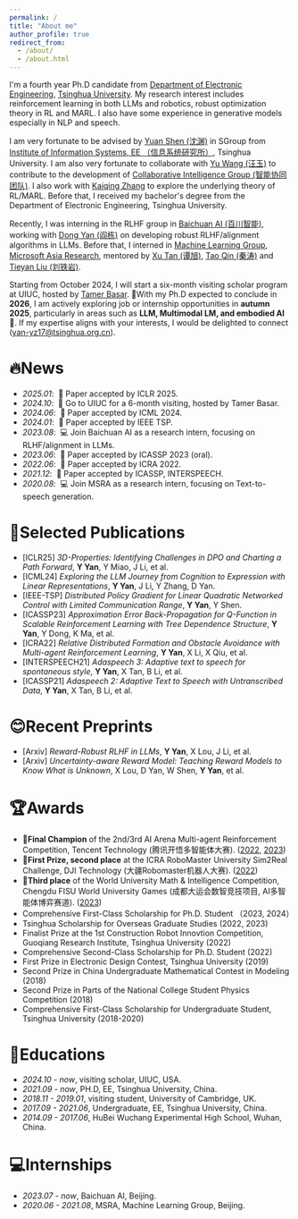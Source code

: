 ```yaml
---
permalink: /
title: "About me"
author_profile: true
redirect_from: 
  - /about/
  - /about.html
---
```


I'm a fourth year Ph.D candidate from [Department of Electronic Engineering](https://www.ee.tsinghua.edu.cn/), [Tsinghua University](https://www.tsinghua.edu.cn/). My research interest includes reinforcement learning in both LLMs and robotics, robust optimization theory in RL and MARL. I also have some experience in generative models especially in NLP and speech.

I am very fortunate to be advised by [Yuan Shen (沈渊)](http://oa.ee.tsinghua.edu.cn/~shenyuan) in SGroup from [Institute of Information Systems, EE （信息系统研究所）](https://www.ee.tsinghua.edu.cn/en/Research/Research_Institutes/Institute_of_Information_System.htm), Tsinghua University. I am also very fortunate to collaborate with [Yu Wang (汪玉)](https://nicsefc.ee.tsinghua.edu.cn/people/YuWang) to contribute to the development of [Collaborative Intelligence Group (智能协同团队)](http://web.ee.tsinghua.edu.cn/wangyu/zh_CN/yjfx/2129/content/1305.htm). I also work with [Kaiqing Zhang](https://scholar.google.com/citations?user=Hi7ZdhQAAAAJ&hl=zh-CN&oi=ao) to explore the underlying theory of RL/MARL. Before that, I received my bachelor's degree from the Department of Electronic Engineering, Tsinghua University.

Recently, I was interning in the RLHF group in [Baichuan AI (百川智能)](https://www.baichuan-ai.com/home), working with [Dong Yan (阎栋)](https://scholar.google.com/citations?user=lvztRUkAAAAJ&hl=zh-CN&oi=ao) on developing robust RLHF/alignment algorithms in LLMs. Before that, I interned in [Machine Learning Group, Microsoft Asia Research](https://www.microsoft.com/en-us/research/group/machine-learning-research-group/), mentored by [Xu Tan (谭旭)](https://scholar.google.com/citations?user=tob-U1oAAAAJ&hl=zh-CN&oi=ao), [Tao Qin (秦涛)](https://scholar.google.com/citations?user=Bl4SRU0AAAAJ&hl=zh-CN&oi=ao) and [Tieyan Liu (刘铁岩)](https://scholar.google.com/citations?user=Nh832fgAAAAJ&hl=zh-CN&oi=ao).

Starting from October 2024, I will start a six-month visiting scholar program at UIUC, hosted by [Tamer Basar](https://tamerbasar.csl.illinois.edu/). 🌟With my Ph.D expected to conclude in **2026**, I am actively exploring job or internship opportunities in **autumn 2025**, particularly in areas such as **LLM, Multimodal LM, and embodied AI🤖️**. If my expertise aligns with your interests, I would be delighted to connect (yan-yz17@tsinghua.org.cn).

🔥News
======
- *2025.01*: &nbsp;🎉 Paper accepted by ICLR 2025. 
- *2024.10*: &nbsp;📖 Go to UIUC for a 6-month visiting, hosted by Tamer Basar. 
- *2024.06*: &nbsp;🎉 Paper accepted by ICML 2024. 
- *2024.01*: &nbsp;🎉 Paper accepted by IEEE TSP.  
- *2023.08*: &nbsp;💻 Join Baichuan AI as a research intern, focusing on RLHF/alignment in LLMs. 
- *2023.06*: &nbsp;🎉 Paper accepted by ICASSP 2023 (oral).  
- *2022.06*: &nbsp;🎉 Paper accepted by ICRA 2022. 
- *2021.12*: &nbsp;🎉 Paper accepted by ICASSP, INTERSPEECH. 
- *2020.08*: &nbsp;💻 Join MSRA as a research intern, focusing on Text-to-speech generation. 

📑Selected Publications
======
- [ICLR25] *3D-Properties: Identifying Challenges in DPO and Charting a Path Forward*, **Y Yan**, Y Miao, J Li, et al.
- [ICML24] *Exploring the LLM Journey from Cognition to Expression with Linear Representations*, **Y Yan**, J Li, Y Zhang, D Yan.
- [IEEE-TSP] *Distributed Policy Gradient for Linear Quadratic Networked Control with Limited Communication Range*, **Y Yan**, Y Shen.
- [ICASSP23] *Approximation Error Back-Propagation for Q-Function in Scalable Reinforcement Learning with Tree Dependence Structure*, **Y Yan**, Y Dong, K Ma, et al.
- [ICRA22] *Relative Distributed Formation and Obstacle Avoidance with Multi-agent Reinforcement Learning*, **Y Yan**, X Li, X Qiu, et al.
- [INTERSPEECH21] *Adaspeech 3: Adaptive text to speech for spontaneous style*, **Y Yan**, X Tan, B Li, et al.
- [ICASSP21] *Adaspeech 2: Adaptive Text to Speech with Untranscribed Data*, **Y Yan**, X Tan, B Li, et al.

😊Recent Preprints
======
- [Arxiv] *Reward-Robust RLHF in LLMs*, **Y Yan**, X Lou, J Li, et al.
- [Arxiv] *Uncertainty-aware Reward Model: Teaching Reward Models to Know What is Unknown*, X Lou, D Yan, W Shen, **Y Yan**, et al.

🏆Awards
======
- **🏅️Final Champion** of the 2nd/3rd AI Arena Multi-agent Reinforcement Competition, Tencent Technology (腾讯开悟多智能体大赛). ([2022](https://aiarena.tencent.com/aiarena/zh/match/aiarena-competition-2nd?tab=leaderboard), [2023](https://aiarena.tencent.com/aiarena/zh/match/aiarena-competition-3rd?tab=rank))
- **🥈First Prize, second place** at the ICRA RoboMaster University Sim2Real Challenge, DJI Technology (大疆Robomaster机器人大赛). ([2022](https://air.tsinghua.edu.cn/info/1007/1679.htm))
- **🥉Third place** of the World University Math & Intelligence Competition, Chengdu FISU World University Games (成都大运会数智竞技项目, AI多智能体博弈赛道). ([2023](https://aiarena.tencent.com/aiarena/zh/match/fisu?tab=leaderboard))
- Comprehensive First-Class Scholarship for Ph.D. Student （2023, 2024）
- Tsinghua Scholarship for Overseas Graduate Studies (2022, 2023)
- Finalist Prize at the 1st Construction Robot Innovtion Competition, Guoqiang Research Institute, Tsinghua University (2022)
- Comprehensive Second-Class Scholarship for Ph.D. Student (2022)
- First Prize in Electronic Design Contest, Tsinghua University (2019)
- Second Prize in China Undergraduate Mathematical Contest in Modeling (2018)
- Second Prize in Parts of the National College Student Physics Competition (2018)
- Comprehensive First-Class Scholarship for Undergraduate Student, Tsinghua University (2018-2020)

📖Educations
======
- *2024.10 - now*, visiting scholar, UIUC, USA.
- *2021.09 - now*, PH.D, EE, Tsinghua University, China.
- *2018.11 - 2019.01*, visiting student, University of Cambridge, UK.
- *2017.09 - 2021.06*, Undergraduate, EE, Tsinghua University, China.
- *2014.09 - 2017.06*, HuBei Wuchang Experimental High School, Wuhan, China.

💻Internships
======
- *2023.07 - now*, Baichuan AI, Beijing.
- *2020.06 - 2021.08*, MSRA, Machine Learning Group, Beijing.